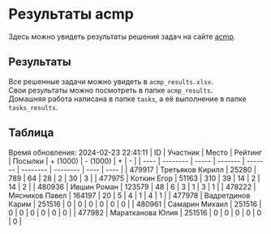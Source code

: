 # Результаты acmp
Здесь можно увидеть результаты решения задач на сайте [acmp](https://acmp.ru). 

## Результаты
Все решенные задачи можно увидеть в `acmp_results.xlsx`.   
Свои результаты можно посмотреть в папке `acmp_results`.  
Домашняя работа написана в папке `tasks`, а её выполнение в папке `tasks_results`.

## Таблица
Время обновления: 2024-02-23 22:41:11
| ID   | Участник | Место | Рейтинг | Посылки | + (1000) | - (1000) | +    | -    |
| ---- | -------- | ----- | ------- | ------- | -------- | -------- | ---- | ---- |
| 479917 | Третьяков Кирилл | 25280 | 789 | 64 | 28 | 2 | 30 | 3 |
| 477975 | Коткин Егор | 51163 | 310 | 39 | 14 | 2 | 14 | 2 |
| 480936 | Ившин Роман | 123579 | 48 | 6 | 3 | 1 | 3 | 1 |
| 478222 | Мясников Павел | 164197 | 20 | 5 | 4 | 1 | 4 | 1 |
| 477978 | Вадретдинов Карим | 251516 | 0 | 0 | 0 | 0 | 0 | 0 |
| 480961 | Самарин Михаил | 251516 | 0 | 0 | 0 | 0 | 0 | 0 |
| 477982 | Маратканова Юлия | 251516 | 0 | 0 | 0 | 0 | 0 | 0 |
